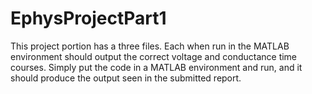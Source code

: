 EphysProjectPart1
=================
This project portion has a three files. Each when run in the MATLAB environment should output the correct voltage and conductance time courses.
Simply put the code in a MATLAB environment and run, and it should produce the output seen in the submitted report.
